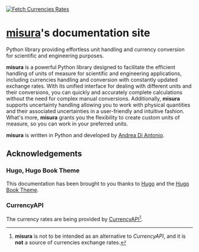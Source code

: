 [![Fetch Currencies Rates](https://github.com/diantonioandrea/misuraDocs/actions/workflows/rates.yml/badge.svg)](https://github.com/diantonioandrea/misuraDocs/actions/workflows/rates.yml)

# [**misura**](https://github.com/diantonioandrea/misura)'s documentation site

Python library providing effortless unit handling and currency conversion for scientific and engineering purposes.

**misura** is a powerful Python library designed to facilitate the efficient handling of units of measure for scientific and engineering applications, including currencies handling and conversion with constantly updated exchange rates. With its unified interface for dealing with different units and their conversions, you can quickly and accurately complete calculations without the need for complex manual conversions. Additionally, **misura** supports uncertainty handling allowing you to work with physical quantities and their associated uncertainties in a user-friendly and intuitive fashion. What's more, **misura** grants you the flexibility to create custom units of measure, so you can work in your preferred units.

**misura** is written in Python and developed by [Andrea Di Antonio](https://github.com/diantonioandrea).

## Acknowledgements

### Hugo, Hugo Book Theme

This documentation has been brought to you thanks to [Hugo](https://gohugo.io) and the [Hugo Book Theme](https://github.com/alex-shpak/hugo-book).

### CurrencyAPI

The currency rates are being provided by [CurrencyAPI](https://currencyapi.com)[^1].

[^1]: **misura** is not to be intended as an alternative to *CurrencyAPI*, and it is **not** a source of currencies exchange rates.
